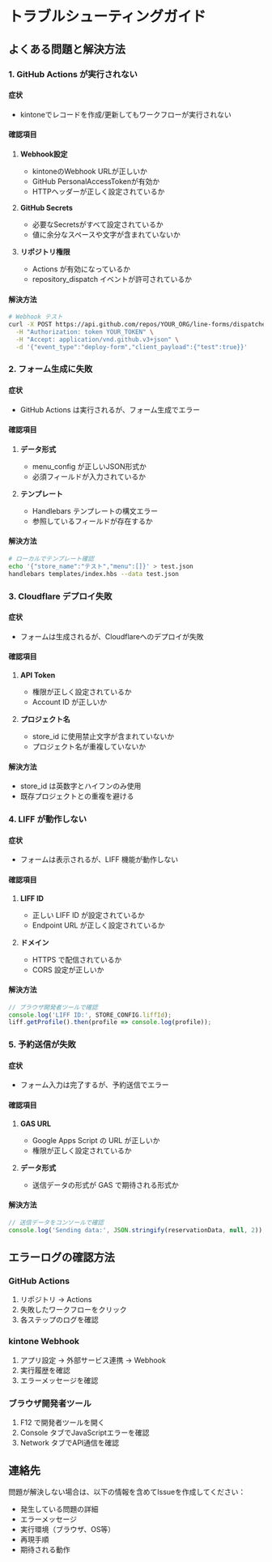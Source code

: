 # トラブルシューティングガイド

## よくある問題と解決方法

### 1. GitHub Actions が実行されない

#### 症状
- kintoneでレコードを作成/更新してもワークフローが実行されない

#### 確認項目
1. **Webhook設定**
   - kintoneのWebhook URLが正しいか
   - GitHub PersonalAccessTokenが有効か
   - HTTPヘッダーが正しく設定されているか

2. **GitHub Secrets**
   - 必要なSecretsがすべて設定されているか
   - 値に余分なスペースや文字が含まれていないか

3. **リポジトリ権限**
   - Actions が有効になっているか
   - repository_dispatch イベントが許可されているか

#### 解決方法
```bash
# Webhook テスト
curl -X POST https://api.github.com/repos/YOUR_ORG/line-forms/dispatches \
  -H "Authorization: token YOUR_TOKEN" \
  -H "Accept: application/vnd.github.v3+json" \
  -d '{"event_type":"deploy-form","client_payload":{"test":true}}'
```

### 2. フォーム生成に失敗

#### 症状
- GitHub Actions は実行されるが、フォーム生成でエラー

#### 確認項目
1. **データ形式**
   - menu_config が正しいJSON形式か
   - 必須フィールドが入力されているか

2. **テンプレート**
   - Handlebars テンプレートの構文エラー
   - 参照しているフィールドが存在するか

#### 解決方法
```bash
# ローカルでテンプレート確認
echo '{"store_name":"テスト","menu":[]}' > test.json
handlebars templates/index.hbs --data test.json
```

### 3. Cloudflare デプロイ失敗

#### 症状
- フォームは生成されるが、Cloudflareへのデプロイが失敗

#### 確認項目
1. **API Token**
   - 権限が正しく設定されているか
   - Account ID が正しいか

2. **プロジェクト名**
   - store_id に使用禁止文字が含まれていないか
   - プロジェクト名が重複していないか

#### 解決方法
- store_id は英数字とハイフンのみ使用
- 既存プロジェクトとの重複を避ける

### 4. LIFF が動作しない

#### 症状
- フォームは表示されるが、LIFF 機能が動作しない

#### 確認項目
1. **LIFF ID**
   - 正しい LIFF ID が設定されているか
   - Endpoint URL が正しく設定されているか

2. **ドメイン**
   - HTTPS で配信されているか
   - CORS 設定が正しいか

#### 解決方法
```javascript
// ブラウザ開発者ツールで確認
console.log('LIFF ID:', STORE_CONFIG.liffId);
liff.getProfile().then(profile => console.log(profile));
```

### 5. 予約送信が失敗

#### 症状
- フォーム入力は完了するが、予約送信でエラー

#### 確認項目
1. **GAS URL**
   - Google Apps Script の URL が正しいか
   - 権限が正しく設定されているか

2. **データ形式**
   - 送信データの形式が GAS で期待される形式か

#### 解決方法
```javascript
// 送信データをコンソールで確認
console.log('Sending data:', JSON.stringify(reservationData, null, 2));
```

## エラーログの確認方法

### GitHub Actions
1. リポジトリ → Actions
2. 失敗したワークフローをクリック
3. 各ステップのログを確認

### kintone Webhook
1. アプリ設定 → 外部サービス連携 → Webhook
2. 実行履歴を確認
3. エラーメッセージを確認

### ブラウザ開発者ツール
1. F12 で開発者ツールを開く
2. Console タブでJavaScriptエラーを確認
3. Network タブでAPI通信を確認

## 連絡先

問題が解決しない場合は、以下の情報を含めてIssueを作成してください：

- 発生している問題の詳細
- エラーメッセージ
- 実行環境（ブラウザ、OS等）
- 再現手順
- 期待される動作
